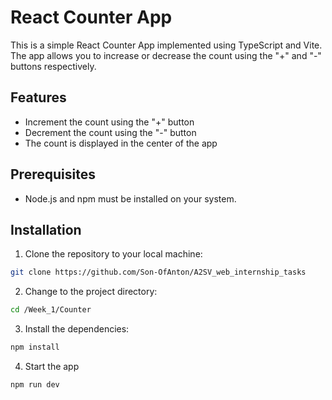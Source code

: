 # React Counter App

This is a simple React Counter App implemented using TypeScript and Vite. The app allows you to increase or decrease the count using the "+" and "-" buttons respectively.

## Features

- Increment the count using the "+" button
- Decrement the count using the "-" button
- The count is displayed in the center of the app

## Prerequisites

- Node.js and npm must be installed on your system.

## Installation

1. Clone the repository to your local machine:

```bash
git clone https://github.com/Son-OfAnton/A2SV_web_internship_tasks
```

2. Change to the project directory:

```bash
cd /Week_1/Counter
```
    
3. Install the dependencies:

```bash
npm install
```

4. Start the app
```bash
npm run dev
```